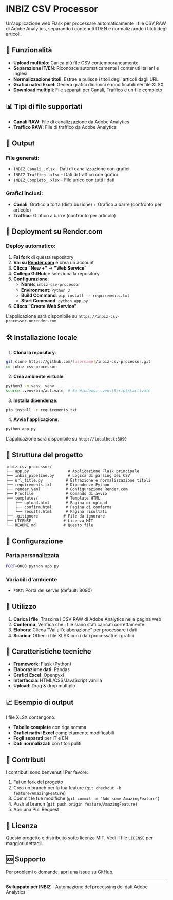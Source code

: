 # INBIZ CSV Processor

Un'applicazione web Flask per processare automaticamente i file CSV RAW di Adobe Analytics, separando i contenuti IT/EN e normalizzando i titoli degli articoli.

## 🚀 Funzionalità

- **Upload multiplo**: Carica più file CSV contemporaneamente
- **Separazione IT/EN**: Riconosce automaticamente i contenuti italiani e inglesi
- **Normalizzazione titoli**: Estrae e pulisce i titoli degli articoli dagli URL
- **Grafici nativi Excel**: Genera grafici dinamici e modificabili nei file XLSX
- **Download multipli**: File separati per Canali, Traffico e un file completo

## 📊 Tipi di file supportati

- **Canali RAW**: File di canalizzazione da Adobe Analytics
- **Traffico RAW**: File di traffico da Adobe Analytics

## 🎯 Output

### File generati:
- `INBIZ_Canali_.xlsx` - Dati di canalizzazione con grafici
- `INBIZ_Traffico_.xlsx` - Dati di traffico con grafici  
- `INBIZ_Completo_.xlsx` - File unico con tutti i dati

### Grafici inclusi:
- **Canali**: Grafico a torta (distribuzione) + Grafico a barre (confronto per articolo)
- **Traffico**: Grafico a barre (confronto per articolo)

## 🚀 Deployment su Render.com

### **Deploy automatico:**
1. **Fai fork** di questa repository
2. **Vai su [Render.com](https://render.com)** e crea un account
3. **Clicca "New +"** → **"Web Service"**
4. **Collega GitHub** e seleziona la repository
5. **Configurazione**:
   - **Name**: `inbiz-csv-processor`
   - **Environment**: `Python 3`
   - **Build Command**: `pip install -r requirements.txt`
   - **Start Command**: `python app.py`
6. **Clicca "Create Web Service"**

L'applicazione sarà disponibile su `https://inbiz-csv-processor.onrender.com`

## 🛠️ Installazione locale

1. **Clona la repository**:
```bash
git clone https://github.com/[username]/inbiz-csv-processor.git
cd inbiz-csv-processor
```

2. **Crea ambiente virtuale**:
```bash
python3 -m venv .venv
source .venv/bin/activate  # Su Windows: .venv\Scripts\activate
```

3. **Installa dipendenze**:
```bash
pip install -r requirements.txt
```

4. **Avvia l'applicazione**:
```bash
python app.py
```

L'applicazione sarà disponibile su `http://localhost:8090`

## 📁 Struttura del progetto

```
inbiz-csv-processor/
├── app.py                 # Applicazione Flask principale
├── inbiz_pipeline.py      # Logica di parsing dei CSV
├── url_title.py          # Estrazione e normalizzazione titoli
├── requirements.txt      # Dipendenze Python
├── render.yaml           # Configurazione Render.com
├── Procfile              # Comando di avvio
├── templates/            # Template HTML
│   ├── upload.html       # Pagina di upload
│   ├── confirm.html      # Pagina di conferma
│   └── results.html      # Pagina risultati
├── .gitignore           # File da ignorare
├── LICENSE              # Licenza MIT
└── README.md            # Questo file
```

## 🔧 Configurazione

### Porta personalizzata
```bash
PORT=8080 python app.py
```

### Variabili d'ambiente
- `PORT`: Porta del server (default: 8090)

## 📝 Utilizzo

1. **Carica i file**: Trascina i CSV RAW di Adobe Analytics nella pagina web
2. **Conferma**: Verifica che i file siano stati caricati correttamente
3. **Elabora**: Clicca "Vai all'elaborazione" per processare i dati
4. **Scarica**: Ottieni i file XLSX con i dati processati e i grafici

## 🎨 Caratteristiche tecniche

- **Framework**: Flask (Python)
- **Elaborazione dati**: Pandas
- **Grafici Excel**: Openpyxl
- **Interfaccia**: HTML/CSS/JavaScript vanilla
- **Upload**: Drag & drop multiplo

## 📈 Esempio di output

I file XLSX contengono:
- **Tabelle complete** con riga somma
- **Grafici nativi Excel** completamente modificabili
- **Fogli separati** per IT e EN
- **Dati normalizzati** con titoli puliti

## 🤝 Contributi

I contributi sono benvenuti! Per favore:

1. Fai un fork del progetto
2. Crea un branch per la tua feature (`git checkout -b feature/AmazingFeature`)
3. Commit le tue modifiche (`git commit -m 'Add some AmazingFeature'`)
4. Push al branch (`git push origin feature/AmazingFeature`)
5. Apri una Pull Request

## 📄 Licenza

Questo progetto è distribuito sotto licenza MIT. Vedi il file `LICENSE` per maggiori dettagli.

## 🆘 Supporto

Per problemi o domande, apri una issue su GitHub.

---

**Sviluppato per INBIZ** - Automazione del processing dei dati Adobe Analytics
